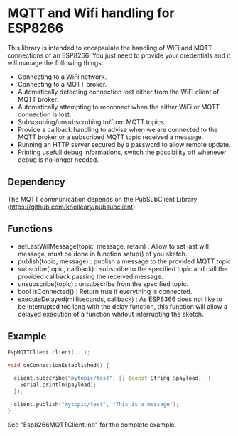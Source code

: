# MQTT and Wifi handling for ESP8266

This library is intended to encapsulate the handling of WiFi and MQTT connections of an ESP8266.
You just need to provide your credentials and it will manage the following things: 
- Connecting to a WiFi network.
- Connecting to a MQTT broker.
- Automatically detecting connection lost either from the WiFi client of MQTT broker.
- Automatically attempting to reconnect when the either WiFi or MQTT connection is lost.
- Subscrubing/unsubscrubing to/from MQTT topics.
- Provide a callback handling to advise when we are connected to the MQTT broker or a subscribed MQTT topic received a message.
- Running an HTTP server secured by a password to allow remote update.
- Printing usefull debug informations, switch the possibility off whenever debug is no longer needed.

## Dependency

The MQTT communication depends on the PubSubClient Library (https://github.com/knolleary/pubsubclient).

## Functions

- setLastWillMessage(topic, message, retain) : Allow to set last will message, must be done in function setup() of you sketch.
- publish(topic, message) : publish a message to the provided MQTT topic
- subscribe(topic, callback) : subscribe to the specified topic and call the provided callback passing the received message.
- unsubscribe(topic) : unsubscribe from the specified topic.
- bool isConnected() : Return true if everything is connected.
- executeDelayed(milliseconds, callback) : As ESP8366 does not like to be interrupted too long with the delay function, this function will allow a delayed execution of a function whitout interrupting the sketch.

## Example

```c++
EspMQTTClient client(...);

void onConnectionEstablished() {

  client.subscribe("mytopic/test", [] (const String &payload)  {
    Serial.println(payload);
  });

  client.publish("mytopic/test", "This is a message");
}

```

See "Esp8266MQTTClient.ino" for the complete example.
